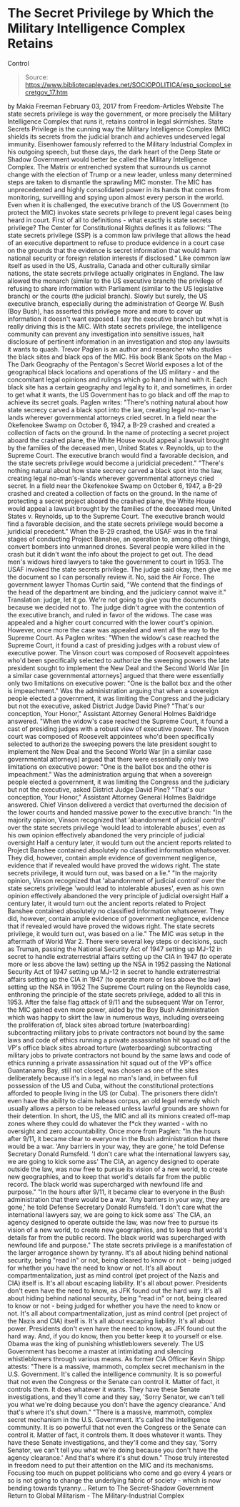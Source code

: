 # The Secret Privilege by Which the Military Intelligence Complex Retains 
Control

> Source: https://www.bibliotecapleyades.net/SOCIOPOLITICA/esp_sociopol_secretgov_17.htm

by Makia Freeman February 03, 2017
from Freedom-Articles Website
The state secrets privilege is way the government,
or more precisely the Military Intelligence Complex that runs it,
retains control in legal skirmishes.
State Secrets Privilege is the cunning way the Military Intelligence Complex (MIC) shields its secrets from the judicial branch and achieves undeserved legal immunity.
Eisenhower famously referred to the Military Industrial Complex in his outgoing speech, but these days, the dark heart of the Deep State or Shadow Government would better be called the Military Intelligence Complex.
The Matrix or entrenched system that surrounds us cannot change with the election of Trump or a new leader, unless many determined steps are taken to dismantle the sprawling MIC monster.
The MIC has unprecedented and highly consolidated power in its hands that comes from monitoring, surveilling and spying upon almost every person in the world.
Even when it is challenged, the executive branch of the US Government (to protect the MIC) invokes state secrets privilege to prevent legal cases being heard in court.
First of all to definitions - what exactly is state secrets privilege?
The Center for Constitutional Rights defines it as follows:
"The state secrets privilege (SSP) is a common law privilege that allows the head of an executive department to refuse to produce evidence in a court case on the grounds that the evidence is secret information that would harm national security or foreign relation interests if disclosed."
Like common law itself as used in the US, Australia, Canada and other culturally similar nations, the state secrets privilege actually originates in England.
The law allowed the monarch (similar to the US executive branch) the privilege of refusing to share information with Parliament (similar to the US legislative branch) or the courts (the judicial branch).
Slowly but surely, the US executive branch, especially during the administration of George W. Bush (Boy Bush), has asserted this privilege more and more to cover up information it doesn't want exposed.
I say the executive branch but what is really driving this is the MIC.
With state secrets privilege, the intelligence community can prevent any investigation into sensitive issues, halt disclosure of pertinent information in an investigation and stop any lawsuits it wants to quash.
Trevor Paglen is an author and researcher who studies the black sites and black ops of the MIC.
His book Blank Spots on the Map - The Dark Geography of the Pentagon's Secret World exposes a lot of the geographical black locations and operations of the US military - and the concomitant legal opinions and rulings which go hand in hand with it.
Each black site has a certain geography and legality to it, and sometimes, in order to get what it wants, the US Government has to go black and off the map to achieve its secret goals.
Paglen writes:
"There's nothing natural about how state secrecy carved a black spot into the law, creating legal no-man's-lands wherever governmental attorneys cried secret. In a field near the Okefenokee Swamp on October 6, 1947, a B-29 crashed and created a collection of facts on the ground. In the name of protecting a secret project aboard the crashed plane, the White House would appeal a lawsuit brought by the families of the deceased men, United States v. Reynolds, up to the Supreme Court. The executive branch would find a favorable decision, and the state secrets privilege would become a juridicial precedent."
"There's nothing natural about how state secrecy carved a black spot into the law, creating legal no-man's-lands wherever governmental attorneys cried secret.
In a field near the Okefenokee Swamp on October 6, 1947, a B-29 crashed and created a collection of facts on the ground.
In the name of protecting a secret project aboard the crashed plane, the White House would appeal a lawsuit brought by the families of the deceased men, United States v. Reynolds, up to the Supreme Court.
The executive branch would find a favorable decision, and the state secrets privilege would become a juridicial precedent."
When the B-29 crashed, the USAF was in the final stages of conducting Project Banshee, an operation to, among other things, convert bombers into unmanned drones.
Several people were killed in the crash but it didn't want the info about the project to get out.
The dead men's widows hired lawyers to take the government to court in 1953. The USAF invoked the state secrets privilege. The judge said okay, then give me the document so I can personally review it. No, said the Air Force.
The government lawyer Thomas Curtin said,
"We contend that the findings of the head of the department are binding, and the judiciary cannot waive it."
Translation:
judge, let it go. We're not going to give you the documents because we decided not to.
The judge didn't agree with the contention of the executive branch, and ruled in favor of the widows.
The case was appealed and a higher court concurred with the lower court's opinion. However, once more the case was appealed and went all the way to the Supreme Court.
As Paglen writes:
"When the widow's case reached the Supreme Court, it found a cast of presiding judges with a robust view of executive power. The Vinson court was composed of Roosevelt appointees who'd been specifically selected to authorize the sweeping powers the late president sought to implement the New Deal and the Second World War [in a similar case governmental attorneys] argued that there were essentially only two limitations on executive power: "One is the ballot box and the other is impeachment." Was the administration arguing that when a sovereign people elected a government, it was limiting the Congress and the judiciary but not the executive, asked District Judge David Pine? "That's our conception, Your Honor," Assistant Attorney General Holmes Baldridge answered.
"When the widow's case reached the Supreme Court, it found a cast of presiding judges with a robust view of executive power.
The Vinson court was composed of Roosevelt appointees who'd been specifically selected to authorize the sweeping powers the late president sought to implement the New Deal and the Second World War [in a similar case governmental attorneys] argued that there were essentially only two limitations on executive power:
"One is the ballot box and the other is impeachment."
Was the administration arguing that when a sovereign people elected a government, it was limiting the Congress and the judiciary but not the executive, asked District Judge David Pine?
"That's our conception, Your Honor," Assistant Attorney General Holmes Baldridge answered.
Chief Vinson delivered a verdict that overturned the decision of the lower courts and handed massive power to the executive branch:
"In the majority opinion, Vinson recognized that 'abandonment of judicial control' over the state secrets privilege 'would lead to intolerable abuses', even as his own opinion effectively abandoned the very principle of judicial oversight Half a century later, it would turn out the ancient reports related to Project Banshee contained absolutely no classified information whatsoever. They did, however, contain ample evidence of government negligence, evidence that if revealed would have proved the widows right. The state secrets privilege, it would turn out, was based on a lie."
"In the majority opinion, Vinson recognized that 'abandonment of judicial control' over the state secrets privilege 'would lead to intolerable abuses', even as his own opinion effectively abandoned the very principle of judicial oversight
Half a century later, it would turn out the ancient reports related to Project Banshee contained absolutely no classified information whatsoever.
They did, however, contain ample evidence of government negligence, evidence that if revealed would have proved the widows right.
The state secrets privilege, it would turn out, was based on a lie."
The MIC was setup in the aftermath of World War 2.
There were several key steps or decisions, such as Truman,
passing the National Security Act of 1947 setting up MJ-12 in secret to handle extraterrestrial affairs setting up the CIA in 1947 (to operate more or less above the law) setting up the NSA in 1952
passing the National Security Act of 1947
setting up MJ-12 in secret to handle extraterrestrial affairs
setting up the CIA in 1947 (to operate more or less above the law)
setting up the NSA in 1952
The Supreme Court ruling on the Reynolds case, enthroning the principle of the state secrets privilege, added to all this in 1953.
After the false flag attack of 9/11 and the subsequent War on Terror, the MIC gained even more power, aided by the Boy Bush Administration which was happy to skirt the law in numerous ways, including overseeing the proliferation of,
black sites abroad torture (waterboarding) subcontracting military jobs to private contractors not bound by the same laws and code of ethics running a private assassination hit squad out of the VP's office
black sites abroad
torture (waterboarding)
subcontracting military jobs to private contractors not bound by the same laws and code of ethics
running a private assassination hit squad out of the VP's office
Guantanamo Bay, still not closed, was chosen as one of the sites deliberately because it's in a legal no man's land, in between full possession of the US and Cuba, without the constitutional protections afforded to people living in the US (or Cuba).
The prisoners there didn't even have the ability to claim habeas corpus, an old legal remedy which usually allows a person to be released unless lawful grounds are shown for their detention.
In short, the US, the MIC and all its minions created off-map zones where they could do whatever the f*ck they wanted - with no oversight and zero accountability.
Once more from Paglen:
"In the hours after 9/11, it became clear to everyone in the Bush administration that there would be a war. 'Any barriers in your way, they are gone,' he told Defense Secretary Donald Rumsfeld. 'I don't care what the international lawyers say, we are going to kick some ass' The CIA, an agency designed to operate outside the law, was now free to pursue its vision of a new world, to create new geographies, and to keep that world's details far from the public record. The black world was supercharged with newfound life and purpose."
"In the hours after 9/11, it became clear to everyone in the Bush administration that there would be a war.
'Any barriers in your way, they are gone,' he told Defense Secretary Donald Rumsfeld. 'I don't care what the international lawyers say, we are going to kick some ass'
The CIA, an agency designed to operate outside the law, was now free to pursue its vision of a new world, to create new geographies, and to keep that world's details far from the public record.
The black world was supercharged with newfound life and purpose."
The state secrets privilege is a manifestation of the larger arrogance shown by tyranny.
It's all about hiding behind national security, being "read in" or not, being cleared to know or not - being judged for whether you have the need to know or not. It's all about compartmentalization, just as mind control (pet project of the Nazis and CIA) itself is. It's all about escaping liability. It's all about power. Presidents don't even have the need to know, as JFK found out the hard way.
It's all about hiding behind national security, being "read in" or not, being cleared to know or not - being judged for whether you have the need to know or not.
It's all about compartmentalization, just as mind control (pet project of the Nazis and CIA) itself is.
It's all about escaping liability. It's all about power. Presidents don't even have the need to know, as JFK found out the hard way.
And, if you do know, then you better keep it to yourself or else.
Obama was the king of punishing whistleblowers severely. The US Government has become a master at intimidating and silencing whistleblowers through various means.
As former CIA Officer Kevin Shipp attests:
"There is a massive, mammoth, complex secret mechanism in the U.S. Government. It's called the intelligence community. It is so powerful that not even the Congress or the Senate can control it. Matter of fact, it controls them. It does whatever it wants. They have these Senate investigations, and they'll come and they say, 'Sorry Senator, we can't tell you what we're doing because you don't have the agency clearance.' And that's where it's shut down."
"There is a massive, mammoth, complex secret mechanism in the U.S. Government.
It's called the intelligence community. It is so powerful that not even the Congress or the Senate can control it. Matter of fact, it controls them. It does whatever it wants.
They have these Senate investigations, and they'll come and they say,
'Sorry Senator, we can't tell you what we're doing because you don't have the agency clearance.'
And that's where it's shut down."
Those truly interested in freedom need to put their attention on the MIC and its mechanisms.
Focusing too much on puppet politicians who come and go every 4 years or so is not going to change the underlying fabric of society - which is now bending towards tyranny...
Return to The Secret-Shadow Government
Return to Global Militarism - The Military-Industrial Complex
